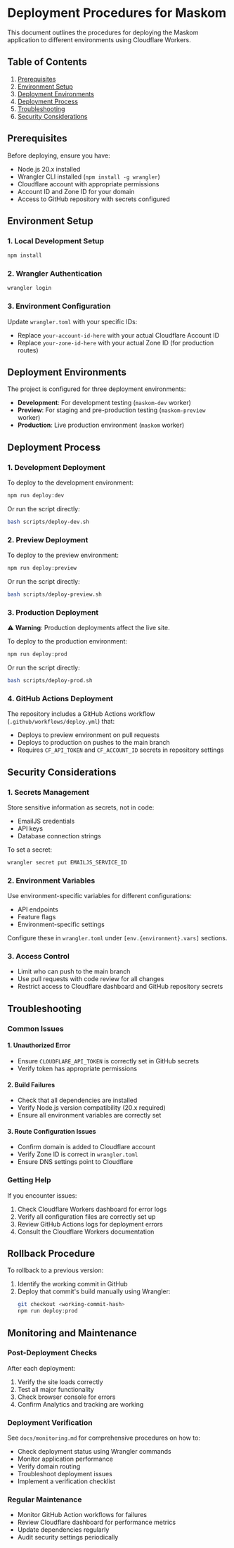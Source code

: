 # Deployment Procedures for Maskom

This document outlines the procedures for deploying the Maskom application to different environments using Cloudflare Workers.

## Table of Contents
1. [Prerequisites](#prerequisites)
2. [Environment Setup](#environment-setup)
3. [Deployment Environments](#deployment-environments)
4. [Deployment Process](#deployment-process)
5. [Troubleshooting](#troubleshooting)
6. [Security Considerations](#security-considerations)

## Prerequisites

Before deploying, ensure you have:

- Node.js 20.x installed
- Wrangler CLI installed (`npm install -g wrangler`)
- Cloudflare account with appropriate permissions
- Account ID and Zone ID for your domain
- Access to GitHub repository with secrets configured

## Environment Setup

### 1. Local Development Setup

```bash
npm install
```

### 2. Wrangler Authentication

```bash
wrangler login
```

### 3. Environment Configuration

Update `wrangler.toml` with your specific IDs:

- Replace `your-account-id-here` with your actual Cloudflare Account ID
- Replace `your-zone-id-here` with your actual Zone ID (for production routes)

## Deployment Environments

The project is configured for three deployment environments:

- **Development**: For development testing (`maskom-dev` worker)
- **Preview**: For staging and pre-production testing (`maskom-preview` worker)
- **Production**: Live production environment (`maskom` worker)

## Deployment Process

### 1. Development Deployment

To deploy to the development environment:

```bash
npm run deploy:dev
```

Or run the script directly:
```bash
bash scripts/deploy-dev.sh
```

### 2. Preview Deployment

To deploy to the preview environment:

```bash
npm run deploy:preview
```

Or run the script directly:
```bash
bash scripts/deploy-preview.sh
```

### 3. Production Deployment

⚠️ **Warning**: Production deployments affect the live site.

To deploy to the production environment:

```bash
npm run deploy:prod
```

Or run the script directly:
```bash
bash scripts/deploy-prod.sh
```

### 4. GitHub Actions Deployment

The repository includes a GitHub Actions workflow (`.github/workflows/deploy.yml`) that:

- Deploys to preview environment on pull requests
- Deploys to production on pushes to the main branch
- Requires `CF_API_TOKEN` and `CF_ACCOUNT_ID` secrets in repository settings

## Security Considerations

### 1. Secrets Management

Store sensitive information as secrets, not in code:

- EmailJS credentials
- API keys
- Database connection strings

To set a secret:
```bash
wrangler secret put EMAILJS_SERVICE_ID
```

### 2. Environment Variables

Use environment-specific variables for different configurations:

- API endpoints
- Feature flags
- Environment-specific settings

Configure these in `wrangler.toml` under `[env.{environment}.vars]` sections.

### 3. Access Control

- Limit who can push to the main branch
- Use pull requests with code review for all changes
- Restrict access to Cloudflare dashboard and GitHub repository secrets

## Troubleshooting

### Common Issues

#### 1. Unauthorized Error
- Ensure `CLOUDFLARE_API_TOKEN` is correctly set in GitHub secrets
- Verify token has appropriate permissions

#### 2. Build Failures
- Check that all dependencies are installed
- Verify Node.js version compatibility (20.x required)
- Ensure all environment variables are correctly set

#### 3. Route Configuration Issues
- Confirm domain is added to Cloudflare account
- Verify Zone ID is correct in `wrangler.toml`
- Ensure DNS settings point to Cloudflare

### Getting Help

If you encounter issues:

1. Check Cloudflare Workers dashboard for error logs
2. Verify all configuration files are correctly set up
3. Review GitHub Actions logs for deployment errors
4. Consult the Cloudflare Workers documentation

## Rollback Procedure

To rollback to a previous version:

1. Identify the working commit in GitHub
2. Deploy that commit's build manually using Wrangler:
   ```bash
   git checkout <working-commit-hash>
   npm run deploy:prod
   ```

## Monitoring and Maintenance

### Post-Deployment Checks

After each deployment:

1. Verify the site loads correctly
2. Test all major functionality
3. Check browser console for errors
4. Confirm Analytics and tracking are working

### Deployment Verification

See `docs/monitoring.md` for comprehensive procedures on how to:

- Check deployment status using Wrangler commands
- Monitor application performance
- Verify domain routing
- Troubleshoot deployment issues
- Implement a verification checklist

### Regular Maintenance

- Monitor GitHub Action workflows for failures
- Review Cloudflare dashboard for performance metrics
- Update dependencies regularly
- Audit security settings periodically